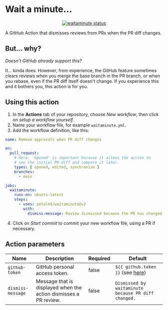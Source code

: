 # Wait a minute...

<p align="center">
  <a href="https://github.com/petalmd/waitaminute/actions"><img alt="waitaminute status" src="https://github.com/petalmd/waitaminute/workflows/units-test/badge.svg"></a>
</p>

A GitHub Action that dismisses reviews from PRs when the PR diff changes.

## But... why?

<em>Doesn't GitHub already support this?</em>

It... kinda does. However, from experience, the GitHub feature sometimes clears reviews when you merge the base branch in the PR branch, or when you rebase, even if the PR diff itself doesn't change. If you experience this and it bothers you, this action is for you.

## Using this action

1. In the **Actions** tab of your repository, choose *New workflow*, then click on *setup a workflow yourself*.
2. Name your workflow file, for example `waitaminute.yml`.
3. Add the workflow definition, like this:

```yaml
name: Remove approvals when PR diff changes

on:
  pull_request:
    # Here, 'opened' is important because it allows the action to
    # see the initial PR diff and compare it later.
    types: [ opened, edited, synchronize ]
    branches:
      - main

jobs:
  waitaminute:
    runs-on: ubuntu-latest
    steps:
      - uses: petalmd/waitaminute@v2
        with:
          dismiss-message: Review dismissed because the PR has changed.
```

4. Click on *Start commit* to commit your new workflow file, using a PR if necessary.

## Action parameters

| Name | Description | Required | Default |
| --- | --- | --- | --- |
| `github-token` | GitHub personal access token. | false | `${{ github.token }}` (see [here](https://docs.github.com/en/actions/security-guides/automatic-token-authentication#using-the-github_token-in-a-workflow)) |
| `dismiss-message` | Message that is displayed when the action dismisses a PR review. | false | `Dismissed by waitaminute because PR diff changed.` |
